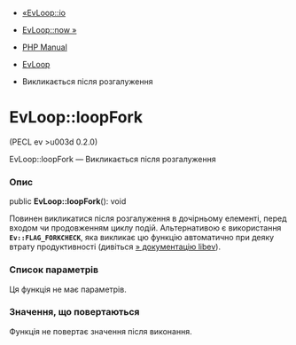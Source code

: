 - [«EvLoop::io](evloop.io.md)
- [EvLoop::now »](evloop.now.md)

- [PHP Manual](index.md)
- [EvLoop](class.evloop.md)
- Викликається після розгалуження

# EvLoop::loopFork

(PECL ev \>u003d 0.2.0)

EvLoop::loopFork — Викликається після розгалуження

### Опис

public **EvLoop::loopFork**(): void

Повинен викликатися після розгалуження в дочірньому елементі, перед входом
чи продовженням циклу подій. Альтернативою є використання
**`Ev::FLAG_FORKCHECK`**, яка викликає цю функцію автоматично при
деяку втрату продуктивності (дивіться [» документацію
libev](http://pod.tst.eu/http://cvs.schmorp.de/libev/ev.pod#FUNCTIONS_CONTROLLING_EVENT_LOOPS)).

### Список параметрів

Ця функція не має параметрів.

### Значення, що повертаються

Функція не повертає значення після виконання.
